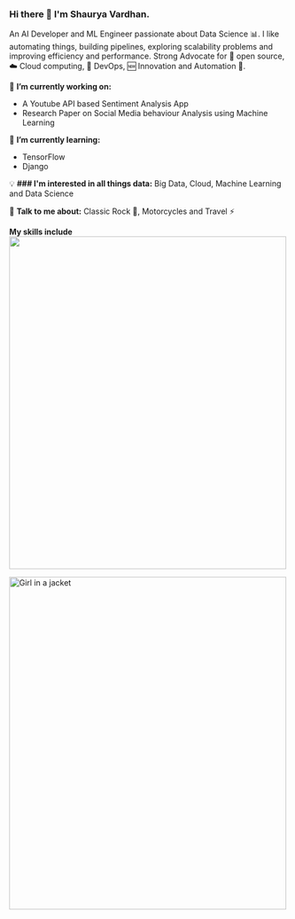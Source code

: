 ### Hi there 👋 I'm Shaurya Vardhan.

An AI Developer and ML Engineer passionate about Data Science 📊. I like automating things, building pipelines, exploring scalability problems and improving efficiency and performance. Strong Advocate for 📜 open source, ☁️ Cloud computing, 🚀 DevOps, 🆕 Innovation and Automation 🤖.

🔭 <strong> I’m currently working on: </strong>


<ul>
  <li>A Youtube API based Sentiment Analysis App </li>
  <li>Research Paper on Social Media behaviour Analysis using Machine Learning </li>
</ul>


🌱 <strong> I’m currently learning: </strong>
<ul>
  <li>TensorFlow </li>
  <li>Django </li>
</ul>
</blockquote>

💡  <strong> ### I'm interested in all things data:</strong> Big Data, Cloud, Machine Learning and Data Science

💬 <strong> Talk to me about:</strong> Classic Rock 🎸, Motorcycles and Travel ⚡

<strong> My skills include </strong>
<img src = "https://raw.githubusercontent.com/Thomas-George-T/Thomas-George-T/master/assets/python.svg"  width="500" height="600">


<img src="img_girl.jpg" alt="Girl in a jacket" width="500" height="600">



<!--
**shaurya172/shaurya172** is a ✨ _special_ ✨ repository because its `README.md` (this file) appears on your GitHub profile.

Here are some ideas to get you started:

- 🔭 I’m currently working on ...
- 🌱 I’m currently learning ...
- 👯 I’m looking to collaborate on ...
- 🤔 I’m looking for help with ...
- 💬 Ask me about ...
- 📫 How to reach me: ...
- 😄 Pronouns: ...
- ⚡ Fun fact: ...
-->
